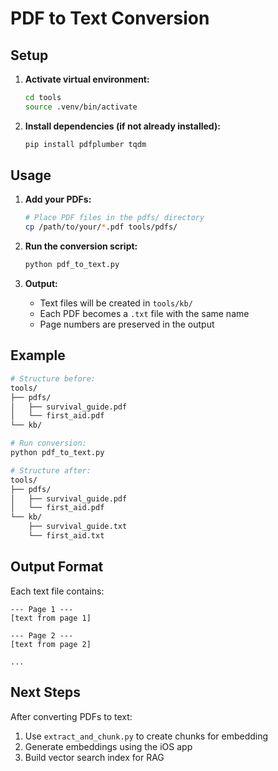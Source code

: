 # PDF to Text Conversion

## Setup

1. **Activate virtual environment:**
   ```bash
   cd tools
   source .venv/bin/activate
   ```

2. **Install dependencies (if not already installed):**
   ```bash
   pip install pdfplumber tqdm
   ```

## Usage

1. **Add your PDFs:**
   ```bash
   # Place PDF files in the pdfs/ directory
   cp /path/to/your/*.pdf tools/pdfs/
   ```

2. **Run the conversion script:**
   ```bash
   python pdf_to_text.py
   ```

3. **Output:**
   - Text files will be created in `tools/kb/`
   - Each PDF becomes a `.txt` file with the same name
   - Page numbers are preserved in the output

## Example

```bash
# Structure before:
tools/
├── pdfs/
│   ├── survival_guide.pdf
│   └── first_aid.pdf
└── kb/

# Run conversion:
python pdf_to_text.py

# Structure after:
tools/
├── pdfs/
│   ├── survival_guide.pdf
│   └── first_aid.pdf
└── kb/
    ├── survival_guide.txt
    └── first_aid.txt
```

## Output Format

Each text file contains:
```
--- Page 1 ---
[text from page 1]

--- Page 2 ---
[text from page 2]

...
```

## Next Steps

After converting PDFs to text:
1. Use `extract_and_chunk.py` to create chunks for embedding
2. Generate embeddings using the iOS app
3. Build vector search index for RAG
